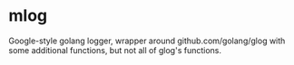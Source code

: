 # mlog
Google-style golang logger, wrapper around github.com/golang/glog with some additional functions, but not all of glog's functions.
